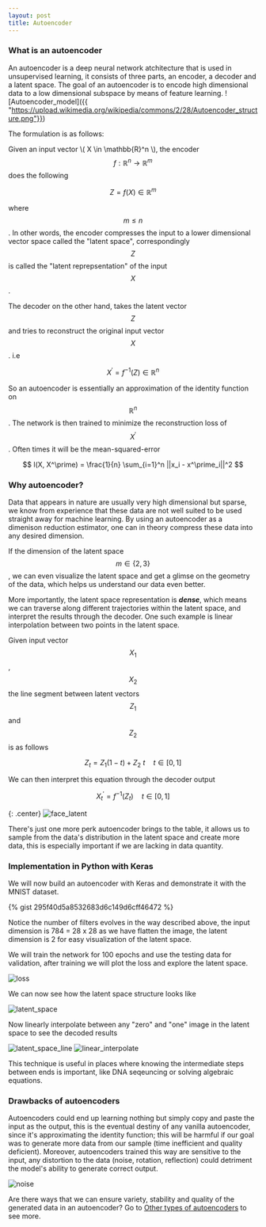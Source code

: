 ```yaml
---
layout: post
title: Autoencoder
---
```


### What is an autoencoder
An autoencoder is a deep neural network atchitecture that is used in unsupervised learning, it consists of three parts, an encoder, a decoder and a latent space. The goal of an autoencoder is to encode high dimensional data to a low dimensional subspace by means of feature learning. 
![Autoencoder_model]({{ "https://upload.wikimedia.org/wikipedia/commons/2/28/Autoencoder_structure.png"}})

The formulation is as follows:

Given an input vector \\( X \in \mathbb{R}^n \\), the encoder $$ f:\mathbb{R}^n\rightarrow\mathbb{R}^m $$ does the following 

$$ Z = f(X) \in \mathbb{R}^m$$

where $$m\leq n $$. In other words, the encoder compresses the input to a lower dimensional vector space called the "latent space", correspondingly $$ Z $$ is called the "latent reprepsentation" of the input $$X$$. 

The decoder on the other hand, takes the latent vector $$ Z $$ and tries to reconstruct the original input vector $$ X $$. i.e

$$ X^\prime = f^{-1}(Z) \in \mathbb{R}^n $$

So an autoencoder is essentially an approximation of the identity function on $$\mathbb{R}^n$$.
The network is then trained to minimize the reconstruction loss of $$ X^\prime$$. Often times it will be the mean-squared-error

$$ l(X, X^\prime) = \frac{1}{n} \sum_{i=1}^n ||x_i - x^\prime_i||^2 $$


### Why autoencoder?
Data that appears in nature are usually very high dimensional but sparse, we know from experience that these data are not well suited to be used straight away for machine learning. 
By using an autoencoder as a dimenison reduction estimator, one can in theory compress these data into any desired dimension. 

If the dimension of the latent space $$ m \in \{2, 3\} $$, we can even visualize the latent space and get a glimse on the geometry of the data, which helps us understand our data even better. 

More importantly, the latent space representation is ***dense***, which means we can traverse along different trajectories within the latent space, and interpret the results through the decoder. One such example is linear interpolation between two points in the latent space.

Given input vector $$ X_1 $$, $$ X_2 $$ the line segment between latent vectors $$ Z_1 $$ and $$ Z_2 $$ is as follows

$$ Z_t = Z_1(1-t) + Z_2\:t \quad t\in [0,1] $$

We can then interpret this equation through the decoder output

$$ X^\prime_t = f^{-1}(Z_t) \quad t\in [0,1]$$

{: .center}
![face_latent](/assets/images/face_latent.jpeg)

There's just one more perk autoencoder brings to the table, it allows us to sample from the data's distribution in the latent space and create more data, this is especially important if we are lacking in data quantity. 

### Implementation in Python with Keras

We will now build an autoencoder with Keras and demonstrate it with the MNIST dataset.

{% gist 295f40d5a8532683d6c149d6cff46472 %}


Notice the number of filters evolves in the way described above, the input dimension is 784 = 28 x 28 as we have flatten the image, the latent dimension is 2 for easy visualization of the latent space.

We will train the network for 100 epochs and use the testing data for validation, after training we will plot the loss and explore the latent space.

![loss](\assets\images\loss.png)

We can now see how the latent space structure looks like

![latent_space](\assets\images\latent_space.jpeg)

Now linearly interpolate between any "zero" and "one" image in the latent space to see the decoded results

![latent_space_line](\assets\images\latent_space_line.jpeg)
![linear_interpolate](\assets\images\linear_interpolate.jpeg)

This technique is useful in places where knowing the intermediate steps between ends is important, like DNA seqeuncing or solving algebraic equations.

### Drawbacks of autoencoders

Autoencoders could end up learning nothing but simply copy and paste the input as the output, this is the eventual destiny of any vanilla autoencoder, since it's approximating the identity function; this will be harmful if our goal was to generate more data from our sample (time inefficient and quality deficient). Moreover, autoencoders trained this way are sensitive to the input, any distortion to the data (noise, rotation, reflection) could detriment the model's ability to generate correct output. 

![noise](\assets\images\noise_image.jpeg)

Are there ways that we can ensure variety, stability and quality of the generated data in an autoencoder? Go to [Other types of autoencoders](/) to see more.